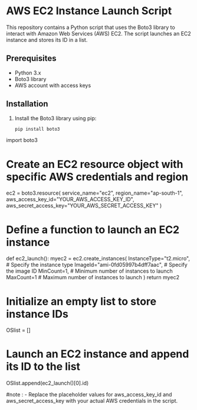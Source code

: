 # AWS EC2 Instance Launch Script

This repository contains a Python script that uses the Boto3 library to interact with Amazon Web Services (AWS) EC2. The script launches an EC2 instance and stores its ID in a list.

## Prerequisites

- Python 3.x
- Boto3 library
- AWS account with access keys

## Installation

1. Install the Boto3 library using pip:
   ```bash
   pip install boto3

import boto3
# Create an EC2 resource object with specific AWS credentials and region
ec2 = boto3.resource(
    service_name="ec2",
    region_name="ap-south-1",
    aws_access_key_id="YOUR_AWS_ACCESS_KEY_ID",
    aws_secret_access_key="YOUR_AWS_SECRET_ACCESS_KEY"
)

# Define a function to launch an EC2 instance
def ec2_launch():
    myec2 = ec2.create_instances(
        InstanceType="t2.micro",  # Specify the instance type
        ImageId="ami-0fd05997b4dff7aac",  # Specify the image ID
        MinCount=1,  # Minimum number of instances to launch
        MaxCount=1  # Maximum number of instances to launch
    )
    return myec2

# Initialize an empty list to store instance IDs
OSlist = []

# Launch an EC2 instance and append its ID to the list
OSlist.append(ec2_launch()[0].id)

#note : -
Replace the placeholder values for aws_access_key_id and aws_secret_access_key with your actual AWS credentials in the script.
